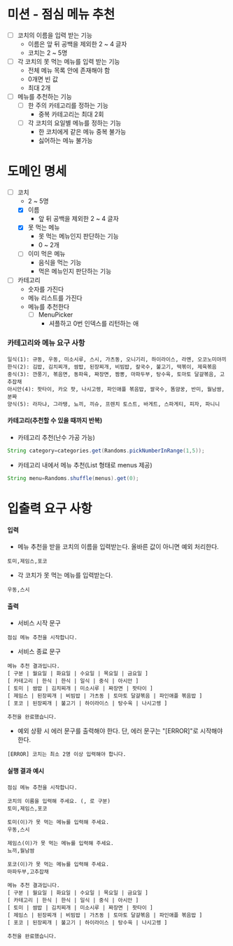 # 미션 - 점심 메뉴 추천

- [ ] 코치의 이름을 입력 받는 기능
    - 이름은 앞 뒤 공백을 제외한 2 ~ 4 글자
    - 코치는 2 ~ 5명
- [ ] 각 코치의 못 먹는 메뉴를 입력 받는 기능
    - 전체 메뉴 목록 안에 존재해야 함
    - 0개면 빈 값
    - 최대 2개
- [ ] 메뉴를 추천하는 기능
    - [ ] 한 주의 카테고리를 정하는 기능
        - 중복 카테고리는 최대 2회
    - [ ] 각 코치의 요일별 메뉴를 정하는 기능
        - 한 코치에게 같은 메뉴 중복 불가능
        - 싫어하는 메뉴 불가능

# 도메인 명세

- [ ] 코치
    - 2 ~ 5명
    - [x] 이름
        - 앞 뒤 공백을 제외한 2 ~ 4 글자
    - [x] 못 먹는 메뉴
        - 못 먹는 메뉴인지 판단하는 기능
        - 0 ~ 2개
    - [ ] 이미 먹은 메뉴
        - 음식을 먹는 기능
        - 먹은 메뉴인지 판단하는 기능
- [ ] 카테고리
    - 숫자를 가진다
    - 메뉴 리스트를 가진다
    - 메뉴를 추천한다
        - [ ] MenuPicker
            - 셔플하고 0번 인덱스를 리턴하는 애

### 카테고리와 메뉴 요구 사항

```
일식(1): 규동, 우동, 미소시루, 스시, 가츠동, 오니기리, 하이라이스, 라멘, 오코노미야끼
한식(2): 김밥, 김치찌개, 쌈밥, 된장찌개, 비빔밥, 칼국수, 불고기, 떡볶이, 제육볶음
중식(3): 깐풍기, 볶음면, 동파육, 짜장면, 짬뽕, 마파두부, 탕수육, 토마토 달걀볶음, 고추잡채
아시안(4): 팟타이, 카오 팟, 나시고렝, 파인애플 볶음밥, 쌀국수, 똠얌꿍, 반미, 월남쌈, 분짜
양식(5): 라자냐, 그라탱, 뇨끼, 끼슈, 프렌치 토스트, 바게트, 스파게티, 피자, 파니니
```

#### 카테고리(추천할 수 있을 때까지 반복)

- 카테고리 추천(난수 가공 가능)

```java
String category=categories.get(Randoms.pickNumberInRange(1,5));
```

- 카테고리 내에서 메뉴 추천(List<String> 형태로 menus 제공)

```java
String menu=Randoms.shuffle(menus).get(0);
```

# 입출력 요구 사항

#### 입력

- 메뉴 추천을 받을 코치의 이름을 입력받는다. 올바른 값이 아니면 예외 처리한다.

```
토미,제임스,포코
```

- 각 코치가 못 먹는 메뉴를 입력받는다.

```
우동,스시
```

#### 출력

- 서비스 시작 문구

```
점심 메뉴 추천을 시작합니다.
```

- 서비스 종료 문구

```
메뉴 추천 결과입니다.
[ 구분 | 월요일 | 화요일 | 수요일 | 목요일 | 금요일 ]
[ 카테고리 | 한식 | 한식 | 일식 | 중식 | 아시안 ]
[ 토미 | 쌈밥 | 김치찌개 | 미소시루 | 짜장면 | 팟타이 ]
[ 제임스 | 된장찌개 | 비빔밥 | 가츠동 | 토마토 달걀볶음 | 파인애플 볶음밥 ]
[ 포코 | 된장찌개 | 불고기 | 하이라이스 | 탕수육 | 나시고렝 ]

추천을 완료했습니다.
```

- 예외 상황 시 에러 문구를 출력해야 한다. 단, 에러 문구는 "[ERROR]"로 시작해야 한다.

```
[ERROR] 코치는 최소 2명 이상 입력해야 합니다.
```

#### 실행 결과 예시

```
점심 메뉴 추천을 시작합니다.

코치의 이름을 입력해 주세요. (, 로 구분)
토미,제임스,포코

토미(이)가 못 먹는 메뉴를 입력해 주세요.
우동,스시

제임스(이)가 못 먹는 메뉴를 입력해 주세요.
뇨끼,월남쌈

포코(이)가 못 먹는 메뉴를 입력해 주세요.
마파두부,고추잡채

메뉴 추천 결과입니다.
[ 구분 | 월요일 | 화요일 | 수요일 | 목요일 | 금요일 ]
[ 카테고리 | 한식 | 한식 | 일식 | 중식 | 아시안 ]
[ 토미 | 쌈밥 | 김치찌개 | 미소시루 | 짜장면 | 팟타이 ]
[ 제임스 | 된장찌개 | 비빔밥 | 가츠동 | 토마토 달걀볶음 | 파인애플 볶음밥 ]
[ 포코 | 된장찌개 | 불고기 | 하이라이스 | 탕수육 | 나시고렝 ]

추천을 완료했습니다.
```
